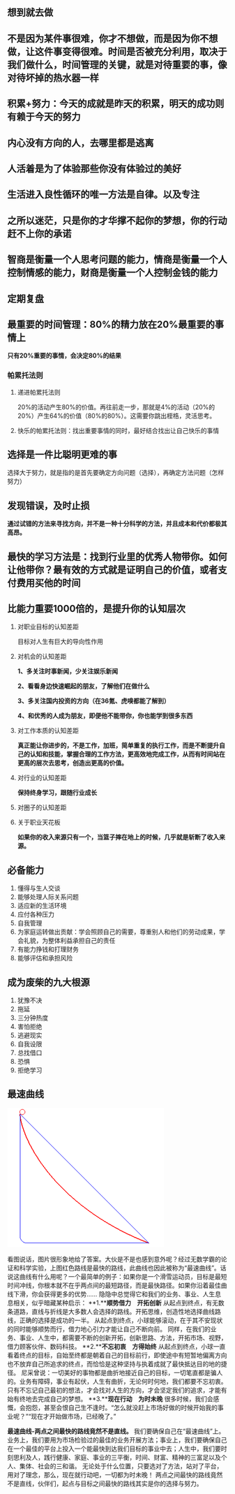 ## 想到就去做

## 不是因为某件事很难，你才不想做，而是因为你不想做，让这件事变得很难。时间是否被充分利用，取决于我们做什么，时间管理的关键，就是对待重要的事，像对待坏掉的热水器一样

## 积累+努力：今天的成就是昨天的积累，明天的成功则有赖于今天的努力

## 内心没有方向的人，去哪里都是逃离

## 人活着是为了体验那些你没有体验过的美好

## 生活进入良性循环的唯一方法是自律。以及专注

## 之所以迷茫，只是你的才华撑不起你的梦想，你的行动赶不上你的承诺

## 智商是衡量一个人思考问题的能力，情商是衡量一个人控制情感的能力，财商是衡量一个人控制金钱的能力

## 定期复盘

## 最重要的时间管理：80%的精力放在20%最重要的事情上

**只有20%重要的事情，会决定80%的结果**

### 帕累托法则 

1. 递进帕累托法则

   20%的活动产生80%的价值。再往前走一步，那就是4%的活动（20%的20%）产生64%的价值（80%的80%）。这需要你跳出桎梏，灵活思考。

2. 快乐的帕累托法则：找出重要事情的同时，最好结合找出让自己快乐的事情

## 选择是一件比聪明更难的事

选择大于努力，就是指的是首先要确定方向问题（选择），再确定方法问题（怎样努力）

## 发现错误，及时止损

**通过试错的方法来寻找方向，并不是一种十分科学的方法，并且成本和代价都极其高昂。**

## **最快的学习方法是：找到行业里的优秀人物带你。如何让他带你？最有效的方式就是证明自己的价值，或者支付费用买他的时间**

## 比能力重要1000倍的，是提升你的认知层次

1. 对职业目标的认知差距

   目标对人生有巨大的导向性作用

2. 对机会的认知差距

   **1、多关注时事新闻，少关注娱乐新闻**

   **2、看看身边快速崛起的朋友，了解他们在做什么**

   **3、多关注国内投资的方向（在36氪、虎嗅都能了解到）**

   **4、和优秀的人成为朋友，即便他不能带你，你也能学到很多东西**

3. 对工作本质的认知差距

   **真正能让你进步的，不是工作，加班，简单重复的执行工作，而是不断提升自己的认知和技能，掌握合理的工作方法，更高效地完成工作，从而有时间站在更高的层次去思考，创造出更高的价值。**

4. 对行业的认知差距

   **保持终身学习，跟随行业成长**

5. 对圈子的认知差距

6. 关于职业天花板

   **如果你的收入来源只有一个，当篮子摔在地上的时候，几乎就是斩断了收入来源。**

 ## 必备能力

1. 懂得与生人交谈
2. 能够处理人际关系问题
3. 适应新的生活环境
4. 应付各种压力
5. 自我管理
6. 为家庭运转做出贡献：学会照顾自己的需要，尊重别人和他们的劳动成果，学会礼貌，为整体利益承担自己的责任
7. 有能力挣钱和打理财务
8. 能够评估和承担风险

## 成为废柴的九大根源

1. 犹豫不决
2. 拖延
3. 三分钟热度
4. 害怕拒绝
5. 逃避现实
6. 自我设限
7. 总找借口
8. 恐惧
9. 拒绝学习

## 最速曲线

![img](img/zuisuquxian.gif)

看图说话，图片很形象地给了答案。大伙是不是也感到意外呢？经过无数学霸的论证和科学实验，上图红色路线是最快的路线，此曲线也因此被称为“最速曲线”。话说这曲线有什么用呢？一个最简单的例子：如果你是一个滑雪运动员，目标是最短时间冲线，你根本就不在乎两点间的最短路径，而是最快路径。如果你沿着最佳曲线下滑，你会获得更多的优势……
 隐隐中总觉得它和我们的业务、事业、人生息息相关，似乎暗藏某种启示：
 **1.****顺势借力　开拓创新**
 从起点到终点，有无数条道路，直线与折线是大多数人会选择的路线。开拓思维，创造性地选择曲线路线，正确的选择是成功的一半。
 从起点到终点，小球能够滚动，在于其不安现状的同时能够顺势而行，借力地心引力才能让自己不断向前。
 同样，在我们的业务、事业、人生中，都需要不断的创新开拓，创新思路、方法，开拓市场、视野，借力顾客伙伴、数码科技。
 **2.****不忘初衷　方得始终**
 从起点到终点，小球一直看着终点的目标，自始至终都是朝着自己的目标前行，即使途中有短暂地偏离方向也不放弃自己所追求的终点，而恰恰是这种坚持与执着成就了最快抵达目的地的捷径。
 尼采曾说：一切美好的事物都是曲折地接近自己的目标，一切笔直都是骗人的。业务有障碍，事业有起伏，人生有曲折，无论何时何地，我们都要不忘初衷。只有不忘记自己最初的想法，才会找对人生的方向，才会坚定我们的追求，才能有始有终地去完成自己的梦想。
 **3.****现在行动　为时未晚**
 很多时候，我们会感慨，会抱怨，甚至会恨自己生不逢时。“怎么就没赶上市场好做的时候开始我的事业呢？”“现在才开始做市场，已经晚了。”

**最速曲线-两点之间最快的路线竟然不是直线。**
 我们要确保自己在“最速曲线”上。业务上，我们要用为市场检验过的最佳的业务开展方法；事业上，我们要确保自己在一个最佳的平台上投入一个能最快到达我们目标的事业中去；人生中，我们要时刻思利及人，践行健康、家庭、事业的三平衡，时间、财富、精神的三富足以及个人、集体、社会的三和谐。
 无论处于什么位置，只要选对了方法，站对了平台，用对了理念，那么，现在就行动吧，一切都为时未晚！
 两点之间最快的路线竟然不是直线，伙伴们，起点与目标之间最快的路线其实是你的选择与努力。